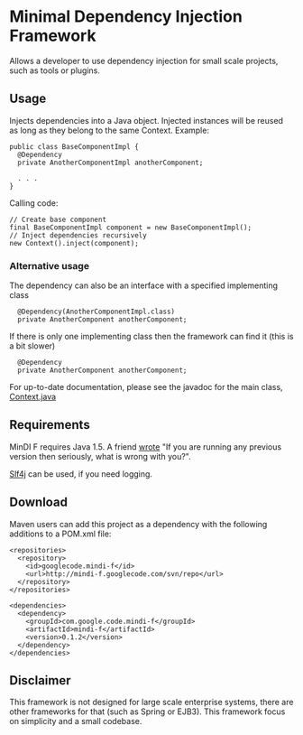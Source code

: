 # Minimal Dependency Injection Framework #
Allows a developer to use dependency injection for small scale projects, such as tools or plugins.

## Usage ##
Injects dependencies into a Java object. Injected instances will be reused as
long as they belong to the same Context.
Example:
```
public class BaseComponentImpl {
  @Dependency
  private AnotherComponentImpl anotherComponent;

  . . .
}
```
Calling code:
```
// Create base component
final BaseComponentImpl component = new BaseComponentImpl();
// Inject dependencies recursively
new Context().inject(component);
```
### Alternative usage ###
The dependency can also be an interface with a specified implementing class
```
  @Dependency(AnotherComponentImpl.class)
  private AnotherComponent anotherComponent;
```
If there is only one implementing class then the framework can find it (this is a bit slower)
```
  @Dependency
  private AnotherComponent anotherComponent;
```


For up-to-date documentation, please see the javadoc for the main class, [Context.java](https://github.com/GreenThingSalad/mindi-f/blob/master/src/main/java/se/mine/mindif/Context.java)

## Requirements ##
MinDI F requires Java 1.5. A friend [wrote](http://code.google.com/p/cheesymock/) "If you are running any previous version then seriously, what is wrong with you?".

[Slf4j](http://www.slf4j.org/index.html) can be used, if you need logging.

## Download ##

Maven users can add this project as a dependency with the following additions to a POM.xml file:

```
<repositories>
  <repository>
    <id>googlecode.mindi-f</id>
    <url>http://mindi-f.googlecode.com/svn/repo</url>       
  </repository>
</repositories>

<dependencies>
  <dependency>
    <groupId>com.google.code.mindi-f</groupId>
    <artifactId>mindi-f</artifactId>
    <version>0.1.2</version>
  </dependency>
</dependencies>
```

## Disclaimer ##

This framework is not designed for large scale enterprise systems, there are other frameworks for that (such as Spring or EJB3).
This framework focus on simplicity and a small codebase.
